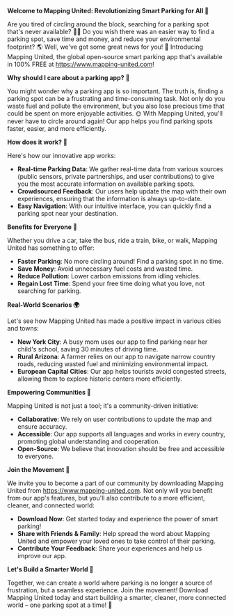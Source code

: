 **Welcome to Mapping United: Revolutionizing Smart Parking for All 🚀**

Are you tired of circling around the block, searching for a parking spot that's never available? 🤦‍♂️ Do you wish there was an easier way to find a parking spot, save time and money, and reduce your environmental footprint? 🌎 Well, we've got some great news for you! 📣 Introducing Mapping United, the global open-source smart parking app that's available in 100% FREE at https://www.mapping-united.com!

**Why should I care about a parking app? 🤔**

You might wonder why a parking app is so important. The truth is, finding a parking spot can be a frustrating and time-consuming task. Not only do you waste fuel and pollute the environment, but you also lose precious time that could be spent on more enjoyable activities. 🌞 With Mapping United, you'll never have to circle around again! Our app helps you find parking spots faster, easier, and more efficiently.

**How does it work? 🤔**

Here's how our innovative app works:

* **Real-time Parking Data**: We gather real-time data from various sources (public sensors, private partnerships, and user contributions) to give you the most accurate information on available parking spots.
* **Crowdsourced Feedback**: Our users help update the map with their own experiences, ensuring that the information is always up-to-date.
* **Easy Navigation**: With our intuitive interface, you can quickly find a parking spot near your destination.

**Benefits for Everyone 🌈**

Whether you drive a car, take the bus, ride a train, bike, or walk, Mapping United has something to offer:

* **Faster Parking**: No more circling around! Find a parking spot in no time.
* **Save Money**: Avoid unnecessary fuel costs and wasted time.
* **Reduce Pollution**: Lower carbon emissions from idling vehicles.
* **Regain Lost Time**: Spend your free time doing what you love, not searching for parking.

**Real-World Scenarios 🌍**

Let's see how Mapping United has made a positive impact in various cities and towns:

* **New York City**: A busy mom uses our app to find parking near her child's school, saving 30 minutes of driving time.
* **Rural Arizona**: A farmer relies on our app to navigate narrow country roads, reducing wasted fuel and minimizing environmental impact.
* **European Capital Cities**: Our app helps tourists avoid congested streets, allowing them to explore historic centers more efficiently.

**Empowering Communities 🌟**

Mapping United is not just a tool; it's a community-driven initiative:

* **Collaborative**: We rely on user contributions to update the map and ensure accuracy.
* **Accessible**: Our app supports all languages and works in every country, promoting global understanding and cooperation.
* **Open-Source**: We believe that innovation should be free and accessible to everyone.

**Join the Movement 🌈**

We invite you to become a part of our community by downloading Mapping United from https://www.mapping-united.com. Not only will you benefit from our app's features, but you'll also contribute to a more efficient, cleaner, and connected world:

* **Download Now**: Get started today and experience the power of smart parking!
* **Share with Friends & Family**: Help spread the word about Mapping United and empower your loved ones to take control of their parking.
* **Contribute Your Feedback**: Share your experiences and help us improve our app.

**Let's Build a Smarter World 🌟**

Together, we can create a world where parking is no longer a source of frustration, but a seamless experience. Join the movement! Download Mapping United today and start building a smarter, cleaner, more connected world – one parking spot at a time! 💚